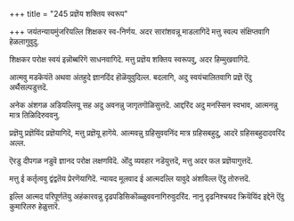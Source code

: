 +++
title = "245 प्रज्ञॆय शक्तिय स्वरूप"

+++
जयंतन्यायमुंजरियल्लि शिक्षकर स्व-निर्णय. अदर सारांशवन्नू माडलागिदॆ मत्तु स्वल्प संक्षिप्तवागि हेळलागुवुदु.

शिक्षकर परोक्ष स्वयं इन्नॊब्बरिगॆ साधनवागिदॆ. मत्तु प्रज्ञॆय शक्तिय स्वरूपवु, अदर हिम्मुखवागिदॆ.

आत्मवु मडकॆयंतॆ अथवा अंतहुदे ज्ञानदिंद हॊळॆयुवुदिल्ल. बदलागि, अदु स्वयंचालितवागि प्रज्ञॆ ऎंदु अर्थैसल्पडुत्तदॆ.

अनेक अंशगळ अडियल्लियू सह अदु अवनन्नु जागृतगॊळिसुत्तदॆ. आद्दरिंद अदु मनस्सिन स्वभाव, आत्मनन्नु मात्र तिळिदिरुववनु.

प्रज्ञॆयु प्रज्ञॆयिंद प्रज्ञॆयागिदॆ, मत्तु प्रज्ञॆयू हागॆये. आत्मवन्नु ग्रहिसुववनिंद मात्र ग्रहिसबहुदु, आदरॆ ग्रहिसबहुदादवरिंद अल्ल.

ऎरडु दीपगळ नडुवॆ ज्ञानद परोक्ष लक्षणविदॆ. ऒंदु व्यवहार नडॆयुत्तदॆ, मत्तु अदर फल प्रज्ञॆयागुत्तदॆ.

मत्तु ई कर्तृत्ववु द्वंद्वतॆय प्रेरणॆयागिदॆ. न्यायद मूलवाद ई आत्मदल्लि यावुदे अंशविल्ल ऎंदु तोरुत्तदॆ.

इल्लि आत्मद परिपूर्णतॆयु अहंकारवन्नु दृढपडिसिकॊळ्ळुववनागिरुवुदरिंद. नानु दृढनिश्चयद क्रियॆयिंद इद्देनॆ ऎंदु कुमारिलरु हेळुत्तारॆ.

